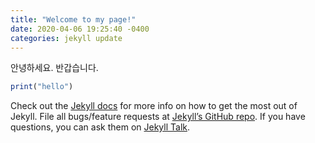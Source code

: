 ```yaml
---
title: "Welcome to my page!"
date: 2020-04-06 19:25:40 -0400
categories: jekyll update
---
```


안녕하세요. 반갑습니다.

```r
print("hello")
```

Check out the [Jekyll docs][jekyll-docs] for more info on how to get the most out of Jekyll. File all bugs/feature requests at [Jekyll’s GitHub repo][jekyll-gh]. If you have questions, you can ask them on [Jekyll Talk][jekyll-talk].

[jekyll-docs]: https://jekyllrb.com/docs/home
[jekyll-gh]:   https://github.com/jekyll/jekyll
[jekyll-talk]: https://talk.jekyllrb.com/
